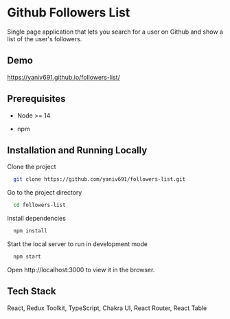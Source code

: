 
# Github Followers List

Single page application that lets you search for a user on Github and show a list of the user's followers.


## Demo

https://yaniv691.github.io/followers-list/


## Prerequisites

- Node >= 14

- npm
## Installation and Running Locally

Clone the project

```bash
  git clone https://github.com/yaniv691/followers-list.git
```

Go to the project directory

```bash
  cd followers-list
```

Install dependencies

```bash
  npm install
```

Start the local server to run in development mode

```bash
  npm start
```

Open http://localhost:3000 to view it in the browser.


## Tech Stack

React, Redux Toolkit, TypeScript, Chakra UI, React Router, React Table
